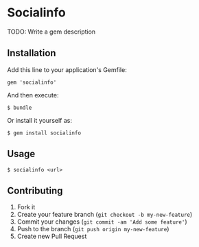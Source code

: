 # Socialinfo

TODO: Write a gem description

## Installation

Add this line to your application's Gemfile:

    gem 'socialinfo'

And then execute:

    $ bundle

Or install it yourself as:

    $ gem install socialinfo

## Usage

    $ socialinfo <url>

## Contributing

1. Fork it
2. Create your feature branch (`git checkout -b my-new-feature`)
3. Commit your changes (`git commit -am 'Add some feature'`)
4. Push to the branch (`git push origin my-new-feature`)
5. Create new Pull Request
